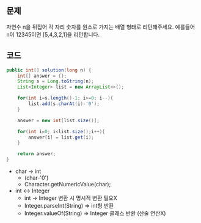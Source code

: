 ## 문제
자연수 n을 뒤집어 각 자리 숫자를 원소로 가지는 배열 형태로 리턴해주세요. 예를들어 n이 12345이면 [5,4,3,2,1]을 리턴합니다.

## 코드
```java
public int[] solution(long n) {
    int[] answer = {};
    String s = Long.toString(n);
    List<Integer> list = new ArrayList<>();

    for(int i=s.length()-1; i>=0; i--){
        list.add(s.charAt(i)-'0');
    }

    answer = new int[list.size()];

    for(int i=0; i<list.size();i++){
        answer[i] = list.get(i);
    }

    return answer;
}
```

- char -> int
  - (char-'0') 
  - Character.getNumericValue(char);
- int <-> Integer 
  - int -> Integer 변환 시 명시적 변환 필요X
  - Integer.parseInt(String) => int형 반환
  - Integer.valueOf(String) => Integer 클래스 반환 (산술 연산X)
